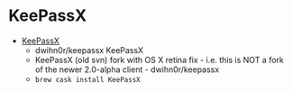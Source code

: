 # KeePassX
- [KeePassX](https://github.com/dwihn0r/keepassx/)
  -  dwihn0r/keepassx KeePassX
  - KeePassX (old svn) fork with OS X retina fix - i.e. this is NOT a fork of the newer 2.0-alpha client - dwihn0r/keepassx
  - `brew cask install KeePassX`
